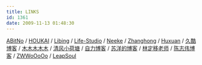 ```yaml
---
title: LINKS
id: 1361
date: 2009-11-13 01:48:30
---
```


[ABitNo](http://abitno.me/ "什么都略懂一点，生活就多彩一些 ") / [HOUKAI](http://www.houkai.com/ "共享生活 分享快乐") / [Libing](http://www.libing.name/ "记录/分享……") / [Life-Studio](http://wange.im "万戈的life, 万戈的studio") / [Neeke](http://www.ineeke.com/ "没有泪光，风雨劲闯，怀着心中新希望，能冲一次，多一次，不息自强！") / [Zhanghong](http://hong.im/ "化学系好玩的师弟") / [Huxuan](http://huxuan.org/ "同事") / [久酷博客](http://www.jiucool.com/ "谈谈网络、聊聊生活、交流思想") / [木木木木木](http://immmmm.com/ "五个木——林木木（怎么只有四个？）") / [清风小荷塘](http://www.zhukun.net/ "专注IT领域，分享网络乐趣") / [自力博客](http://hzlzh.io "原创 技术 学习 生活") / [苏洋的博客](http://promiseforever.com/ "一个最80后的小孩") / [林定移老师](http://0d1.cn/ "林定移老师的教学辅助服务器") / [陈志伟博客](http://www.chenzhiwei.net "善始者实繁，克终者盖寡。") / [ZWWoOoOo](http://zww.me/ "zww我哦") / [LeapSoul](http://www.leapsoul.cn/ "分享PHP网站开发与建设的乐趣,教你如何建立网站")